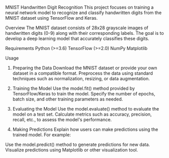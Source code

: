 MNIST Handwritten Digit Recognition
This project focuses on training a neural network model to recognize and classify handwritten digits from the MNIST dataset using TensorFlow and Keras.

Overview
The MNIST dataset consists of 28x28 grayscale images of handwritten digits (0-9) along with their corresponding labels. The goal is to develop a deep learning model that accurately classifies these digits.

Requirements
Python (>=3.6)
TensorFlow (>=2.0)
NumPy
Matplotlib

Usage
1. Preparing the Data
Download the MNIST dataset or provide your own dataset in a compatible format.
Preprocess the data using standard techniques such as normalization, resizing, or data augmentation.

2. Training the Model
Use the model.fit() method provided by TensorFlow/Keras to train the model.
Specify the number of epochs, batch size, and other training parameters as needed.

3. Evaluating the Model
Use the model.evaluate() method to evaluate the model on a test set.
Calculate metrics such as accuracy, precision, recall, etc., to assess the model's performance.

4. Making Predictions
Explain how users can make predictions using the trained model. For example:

Use the model.predict() method to generate predictions for new data.
Visualize predictions using Matplotlib or other visualization tool.
